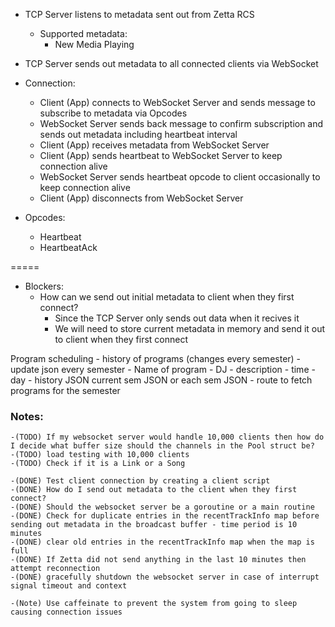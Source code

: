 - TCP Server listens to metadata sent out from Zetta RCS
    - Supported metadata:
        - New Media Playing

- TCP Server sends out metadata to all connected clients via WebSocket

- Connection:
    - Client (App) connects to WebSocket Server and sends message to subscribe to metadata via Opcodes
    - WebSocket Server sends back message to confirm subscription and sends out metadata including heartbeat interval
    - Client (App) receives metadata from WebSocket Server
    - Client (App) sends heartbeat to WebSocket Server to keep connection alive
    - WebSocket Server sends heartbeat opcode to client occasionally to keep connection alive
    - Client (App) disconnects from WebSocket Server

- Opcodes:
    - Heartbeat
    - HeartbeatAck

=====

- Blockers:
    - How can we send out initial metadata to client when they first connect?
        - Since the TCP Server only sends out data when it recives it
        - We will need to store current metadata in memory and send it out to client when they first connect

Program scheduling 
    - history of programs (changes every semester) - update json every semester
        - Name of program
        - DJ
        - description
        - time
        - day
    - history JSON current sem JSON or each sem JSON
    - route to fetch programs for the semester

### Notes:
    -(TODO) If my websocket server would handle 10,000 clients then how do I decide what buffer size should the channels in the Pool struct be?
    -(TODO) load testing with 10,000 clients
    -(TODO) Check if it is a Link or a Song
    
    -(DONE) Test client connection by creating a client script
    -(DONE) How do I send out metadata to the client when they first connect?
    -(DONE) Should the websocket server be a goroutine or a main routine
    -(DONE) Check for duplicate entries in the recentTrackInfo map before sending out metadata in the broadcast buffer - time period is 10 minutes
    -(DONE) clear old entries in the recentTrackInfo map when the map is full 
    -(DONE) If Zetta did not send anything in the last 10 minutes then attempt reconnection
    -(DONE) gracefully shutdown the websocket server in case of interrupt signal timeout and context

    -(Note) Use caffeinate to prevent the system from going to sleep causing connection issues